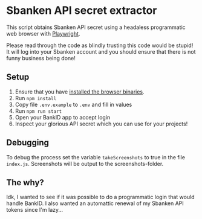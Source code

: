 # Sbanken API secret extractor
This script obtains Sbanken API secret using a headaless programmatic web browser with [Playwright](https://playwright.dev/).

Please read through the code as blindly trusting this code would be stupid! It will log into your Sbanken account and you should ensure that there is not funny business being done!

## Setup
1. Ensure that you have [installed the browser binaries](https://playwright.dev/docs/browsers#managing-browser-binaries).
2. Run `npm install`
3. Copy file `.env.example` to `.env` and fill in values
4. Run `npm run start`
5. Open your BankID app to accept login
6. Inspect your glorious API secret which you can use for your projects!

## Debugging
To debug the process set the variable `takeScreenshots` to true in the file `index.js`. Screenshots will be output to the screenshots-folder.

## The why?
Idk, I wanted to see if it was possible to do a programmatic login that would handle BankID. I also wanted an automattic renewal of my Sbanken API tokens since I'm lazy...